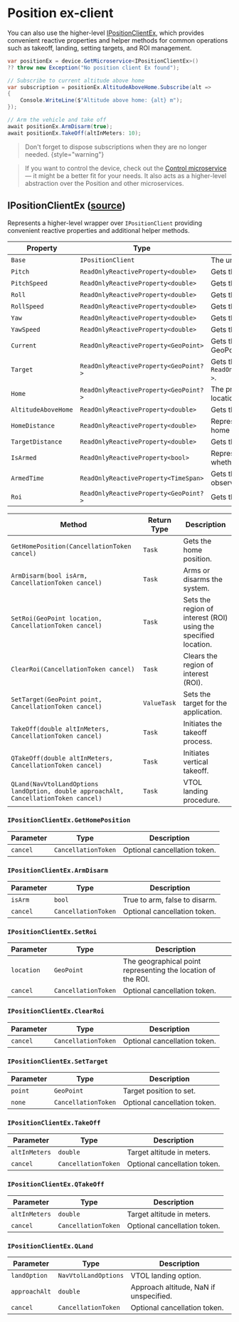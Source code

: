 # Position ex-client

You can also use the higher-level [IPositionClientEx](#ipositionclientex-source),
which provides convenient reactive properties and helper methods for common operations such as
takeoff, landing, setting targets, and ROI management.

```C#
var positionEx = device.GetMicroservice<IPositionClientEx>()
?? throw new Exception("No position client Ex found");

// Subscribe to current altitude above home
var subscription = positionEx.AltitudeAboveHome.Subscribe(alt =>
{
    Console.WriteLine($"Altitude above home: {alt} m");
});

// Arm the vehicle and take off
await positionEx.ArmDisarm(true);
await positionEx.TakeOff(altInMeters: 10);
```

>Don't forget to dispose subscriptions when they are no longer needed.
{style="warning"}

>If you want to control the device, check out the [Control microservice](Control.md) — it might be a better fit for your needs.
>It also acts as a higher-level abstraction over the Position and other microservices.

## IPositionClientEx ([source](https://github.com/asv-soft/asv-mavlink/tree/main/src/Asv.Mavlink/Microservices/Position/Client/Ex/IPositionClientEx.cs#L14))

Represents a higher-level wrapper over `IPositionClient` providing convenient reactive properties and additional helper methods.

| Property                                                                             | Type                                  | Description                                                          |
|--------------------------------------------------------------------------------------|---------------------------------------|----------------------------------------------------------------------|
| `Base`                                                                               | `IPositionClient`                     | The underlying base client.                                          |
| `Pitch`                                                                              | `ReadOnlyReactiveProperty<double>`    | Gets the pitch value.                                                |
| `PitchSpeed`                                                                         | `ReadOnlyReactiveProperty<double>`    | Gets the pitch speed property.                                       |
| `Roll`                                                                               | `ReadOnlyReactiveProperty<double>`    | Gets the roll value of the object.                                   |
| `RollSpeed`                                                                          | `ReadOnlyReactiveProperty<double>`    | Gets the roll speed value.                                           |
| `Yaw`                                                                                | `ReadOnlyReactiveProperty<double>`    | Gets the yaw value.                                                  |
| `YawSpeed`                                                                           | `ReadOnlyReactiveProperty<double>`    | Gets the yaw speed.                                                  |
| `Current`                                                                            | `ReadOnlyReactiveProperty<GeoPoint>`  | Gets the current value of type GeoPoint.                             |
| `Target`                                                                             | `ReadOnlyReactiveProperty<GeoPoint?>` | Gets the target value of type `ReadOnlyReactiveProperty<GeoPoint?>`. |
| `Home`                                                                               | `ReadOnlyReactiveProperty<GeoPoint?>` | The property representing the home location.                         |
| `AltitudeAboveHome`                                                                  | `ReadOnlyReactiveProperty<double>`    | Gets the altitude above home.                                        |
| `HomeDistance`                                                                       | `ReadOnlyReactiveProperty<double>`    | Represents the distance from a home location.                        |
| `TargetDistance`                                                                     | `ReadOnlyReactiveProperty<double>`    | Gets the target distance.                                            |
| `IsArmed`                                                                            | `ReadOnlyReactiveProperty<bool>`      | Represents a property that indicates whether the object is armed.    |
| `ArmedTime`                                                                          | `ReadOnlyReactiveProperty<TimeSpan>`  | Gets the armed time as an observable value of type TimeSpan.         |
| `Roi`                                                                                | `ReadOnlyReactiveProperty<GeoPoint?>` | Gets the Roi property.                                               |

| Method                                                                               | Return Type | Description                                                          |
|--------------------------------------------------------------------------------------|-------------|----------------------------------------------------------------------|
| `GetHomePosition(CancellationToken cancel)`                                          | `Task`      | Gets the home position.                                              |
| `ArmDisarm(bool isArm, CancellationToken cancel)`                                    | `Task`      | Arms or disarms the system.                                          |
| `SetRoi(GeoPoint location, CancellationToken cancel)`                                | `Task`      | Sets the region of interest (ROI) using the specified location.      |
| `ClearRoi(CancellationToken cancel)`                                                 | `Task`      | Clears the region of interest (ROI).                                 |
| `SetTarget(GeoPoint point, CancellationToken cancel)`                                | `ValueTask` | Sets the target for the application.                                 |
| `TakeOff(double altInMeters, CancellationToken cancel)`                              | `Task`      | Initiates the takeoff process.                                       |
| `QTakeOff(double altInMeters, CancellationToken cancel)`                             | `Task`      | Initiates vertical takeoff.                                          |
| `QLand(NavVtolLandOptions landOption, double approachAlt, CancellationToken cancel)` | `Task`      | VTOL landing procedure.                                              |

### `IPositionClientEx.GetHomePosition`
| Parameter | Type                | Description                   |
|-----------|---------------------|-------------------------------|
| `cancel`  | `CancellationToken` | Optional cancellation token.  |

### `IPositionClientEx.ArmDisarm`
| Parameter | Type                | Description                   |
|-----------|---------------------|-------------------------------|
| `isArm`   | `bool`              | True to arm, false to disarm. |
| `cancel`  | `CancellationToken` | Optional cancellation token.  |

### `IPositionClientEx.SetRoi`
| Parameter  | Type                | Description                                                  |
|------------|---------------------|--------------------------------------------------------------|
| `location` | `GeoPoint`          | The geographical point representing the location of the ROI. |
| `cancel`   | `CancellationToken` | Optional cancellation token.                                 |

### `IPositionClientEx.ClearRoi`
| Parameter | Type                | Description                   |
|-----------|---------------------|-------------------------------|
| `cancel`  | `CancellationToken` | Optional cancellation token.  |

### `IPositionClientEx.SetTarget`
| Parameter | Type                | Description                  |
|-----------|---------------------|------------------------------|
| `point`   | `GeoPoint`          | Target position to set.      |
| `none`    | `CancellationToken` | Optional cancellation token. |

### `IPositionClientEx.TakeOff`
| Parameter     | Type                | Description                  |
|---------------|---------------------|------------------------------|
| `altInMeters` | `double`            | Target altitude in meters.   |
| `cancel`      | `CancellationToken` | Optional cancellation token. |

### `IPositionClientEx.QTakeOff`
| Parameter     | Type                | Description                  |
|---------------|---------------------|------------------------------|
| `altInMeters` | `double`            | Target altitude in meters.   |
| `cancel`      | `CancellationToken` | Optional cancellation token. |

### `IPositionClientEx.QLand`
| Parameter     | Type                 | Description                            |
|---------------|----------------------|----------------------------------------|
| `landOption`  | `NavVtolLandOptions` | VTOL landing option.                   |
| `approachAlt` | `double`             | Approach altitude, NaN if unspecified. |
| `cancel`      | `CancellationToken`  | Optional cancellation token.           |
